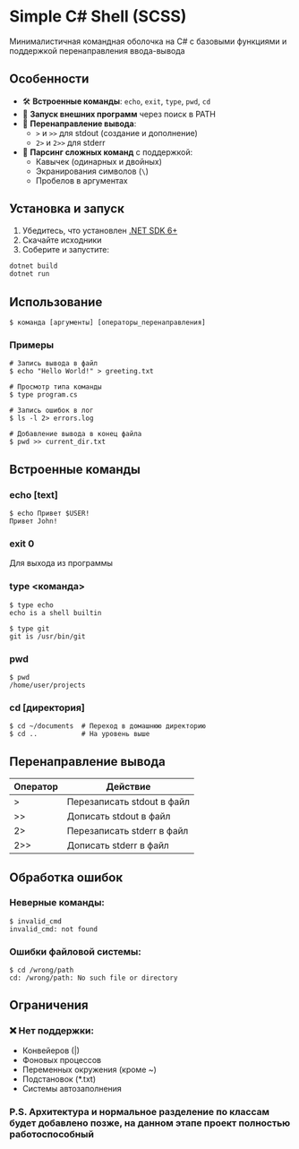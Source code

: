 # Simple C# Shell (SCSS)

Минималистичная командная оболочка на C# с базовыми функциями и поддержкой перенаправления ввода-вывода

## Особенности

- 🛠 **Встроенные команды**: `echo`, `exit`, `type`, `pwd`, `cd`
- 🚀 **Запуск внешних программ** через поиск в PATH
- 🔄 **Перенаправление вывода**:
  - `>` и `>>` для stdout (создание и дополнение)
  - `2>` и `2>>` для stderr
- 📂 **Парсинг сложных команд** с поддержкой:
  - Кавычек (одинарных и двойных)
  - Экранирования символов (`\`)
  - Пробелов в аргументах

## Установка и запуск

1. Убедитесь, что установлен [.NET SDK 6+](https://dotnet.microsoft.com/download)
2. Скачайте исходники
3. Соберите и запустите:

```bash
dotnet build
dotnet run
```

## Использование
```
$ команда [аргументы] [операторы_перенаправления]
```
### Примеры
```
# Запись вывода в файл
$ echo "Hello World!" > greeting.txt

# Просмотр типа команды
$ type program.cs

# Запись ошибок в лог
$ ls -l 2> errors.log

# Добавление вывода в конец файла
$ pwd >> current_dir.txt
```

## Встроенные команды

### echo [text]

```
$ echo Привет $USER!
Привет John!
```
### exit 0 
Для выхода из программы

### type <команда>
```
$ type echo
echo is a shell builtin

$ type git
git is /usr/bin/git
```

### pwd
```
$ pwd
/home/user/projects
```

### cd [директория]
```
$ cd ~/documents  # Переход в домашнюю директорию
$ cd ..           # На уровень выше
```

## Перенаправление вывода
| Оператор | Действие                   |
|----------|----------------------------|
| >        | Перезаписать stdout в файл |
| >>       | Дописать stdout в файл     |
| 2>       | Перезаписать stderr в файл |
| 2>>      | Дописать stderr в файл     |

## Обработка ошибок
### Неверные команды:
```
$ invalid_cmd
invalid_cmd: not found
```
### Ошибки файловой системы:
```
$ cd /wrong/path
cd: /wrong/path: No such file or directory
```

## Ограничения
### ❌ Нет поддержки:
- Конвейеров (|)
- Фоновых процессов
- Переменных окружения (кроме ~)
- Подстановок (*.txt)
- Системы автозаполнения

### P.S. Архитектура и нормальное разделение по классам будет добавлено позже, на данном этапе проект полностью работоспособный
